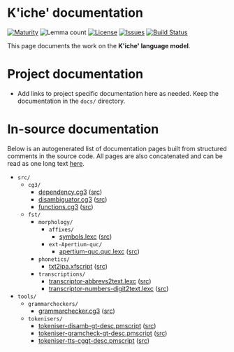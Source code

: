 # K'iche' documentation

[![Maturity](https://img.shields.io/endpoint?url=https%3A%2F%2Fraw.githubusercontent.com%2Fgiellalt%2Flang-quc-x-ext-apertium%2Fgh-pages%2Fmaturity.json)](https://giellalt.github.io/MaturityClassification.html)
![Lemma count](https://img.shields.io/endpoint?url=https%3A%2F%2Fraw.githubusercontent.com%2Fgiellalt%2Flang-quc-x-ext-apertium%2Fgh-pages%2Flemmacount.json)
[![License](https://img.shields.io/github/license/giellalt/lang-quc-x-ext-apertium)](https://github.com/giellalt/lang-quc-x-ext-apertium/blob/main/LICENSE)
[![Issues](https://img.shields.io/github/issues/giellalt/lang-quc)](https://github.com/giellalt/lang-quc/issues)
[![Build Status](https://divvun-tc.giellalt.org/api/github/v1/repository/giellalt/lang-quc-x-ext-apertium/main/badge.svg)](https://github.com/giellalt/lang-quc-x-ext-apertium/actions)

This page documents the work on the **K'iche' language model**. 

# Project documentation

* Add links to project specific documentation here as needed. Keep the documentation in the `docs/` directory.

# In-source documentation

Below is an autogenerated list of documentation pages built from structured comments in the source code. All pages are also concatenated and can be read as one long text [here](quc.md).

* `src/`
    * `cg3/`
        * [dependency.cg3](src-cg3-dependency.cg3.html) ([src](https://github.com/giellalt/lang-quc-x-ext-apertium/blob/main/src/cg3/dependency.cg3))
        * [disambiguator.cg3](src-cg3-disambiguator.cg3.html) ([src](https://github.com/giellalt/lang-quc-x-ext-apertium/blob/main/src/cg3/disambiguator.cg3))
        * [functions.cg3](src-cg3-functions.cg3.html) ([src](https://github.com/giellalt/lang-quc-x-ext-apertium/blob/main/src/cg3/functions.cg3))
    * `fst/`
        * `morphology/`
            * `affixes/`
                * [symbols.lexc](src-fst-morphology-affixes-symbols.lexc.html) ([src](https://github.com/giellalt/lang-quc-x-ext-apertium/blob/main/src/fst/morphology/affixes/symbols.lexc))
            * `ext-Apertium-quc/`
                * [apertium-quc.quc.lexc](src-fst-morphology-ext-Apertium-quc-apertium-quc.quc.lexc.html) ([src](https://github.com/giellalt/lang-quc-x-ext-apertium/blob/main/src/fst/morphology/ext-Apertium-quc/apertium-quc.quc.lexc))
        * `phonetics/`
            * [txt2ipa.xfscript](src-fst-phonetics-txt2ipa.xfscript.html) ([src](https://github.com/giellalt/lang-quc-x-ext-apertium/blob/main/src/fst/phonetics/txt2ipa.xfscript))
        * `transcriptions/`
            * [transcriptor-abbrevs2text.lexc](src-fst-transcriptions-transcriptor-abbrevs2text.lexc.html) ([src](https://github.com/giellalt/lang-quc-x-ext-apertium/blob/main/src/fst/transcriptions/transcriptor-abbrevs2text.lexc))
            * [transcriptor-numbers-digit2text.lexc](src-fst-transcriptions-transcriptor-numbers-digit2text.lexc.html) ([src](https://github.com/giellalt/lang-quc-x-ext-apertium/blob/main/src/fst/transcriptions/transcriptor-numbers-digit2text.lexc))
* `tools/`
    * `grammarcheckers/`
        * [grammarchecker.cg3](tools-grammarcheckers-grammarchecker.cg3.html) ([src](https://github.com/giellalt/lang-quc-x-ext-apertium/blob/main/tools/grammarcheckers/grammarchecker.cg3))
    * `tokenisers/`
        * [tokeniser-disamb-gt-desc.pmscript](tools-tokenisers-tokeniser-disamb-gt-desc.pmscript.html) ([src](https://github.com/giellalt/lang-quc-x-ext-apertium/blob/main/tools/tokenisers/tokeniser-disamb-gt-desc.pmscript))
        * [tokeniser-gramcheck-gt-desc.pmscript](tools-tokenisers-tokeniser-gramcheck-gt-desc.pmscript.html) ([src](https://github.com/giellalt/lang-quc-x-ext-apertium/blob/main/tools/tokenisers/tokeniser-gramcheck-gt-desc.pmscript))
        * [tokeniser-tts-cggt-desc.pmscript](tools-tokenisers-tokeniser-tts-cggt-desc.pmscript.html) ([src](https://github.com/giellalt/lang-quc-x-ext-apertium/blob/main/tools/tokenisers/tokeniser-tts-cggt-desc.pmscript))
